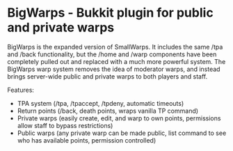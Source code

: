 # BigWarps - Bukkit plugin for public and private warps

BigWarps is the expanded version of SmallWarps.  It includes the same /tpa and /back functionality, but the /home and /warp components have been completely pulled out and replaced with a much more powerful system.  The BigWarps warp system removes the idea of moderator warps, and instead brings server-wide public and private warps to both players and staff.

Features:
* TPA system (/tpa, /tpaccept, /tpdeny, automatic timeouts)
* Return points (/back, death points, wraps vanilla TP command)
* Private warps (easily create, edit, and warp to own points, permissions allow staff to bypass restrictions)
* Public warps (any private warp can be made public, list command to see who has available points, permission controlled)
